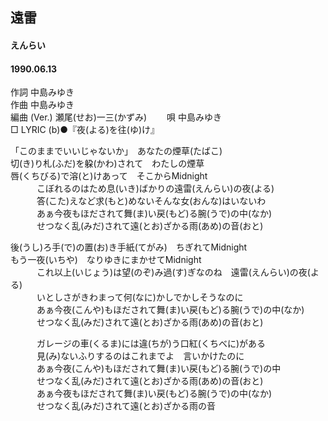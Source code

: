 ## 遠雷
#### えんらい
#### 1990.06.13 


作詞     中島みゆき  
作曲      中島みゆき  
編曲 (Ver.) 瀬尾(せお)一三(かずみ)　　 
唄     中島みゆき   
□ LYRIC (b)●『夜(よる)を往(ゆ)け』 　
   
   
「このままでいいじゃないか」　あなたの煙草(たばこ)   
切(き)り札(ふだ)を躱(かわ)されて　わたしの煙草   
唇(くちびる)で溶(と)けあって　そこからMidnight   
　　　こぼれるのはため息(いき)ばかりの遠雷(えんらい)の夜(よる)   
　　　答(こた)えなど求(もと)めないそんな女(おんな)はいないわ   
　　　あぁ今夜もほだされて舞(ま)い戻(もど)る腕(うで)の中(なか)   
　　　せつなく乱(みだ)されて遠(とお)ざかる雨(あめ)の音(おと)   
   
後(うし)ろ手(で)の置(お)き手紙(てがみ)　ちぎれてMidnight   
もう一夜(いちや)　なりゆきにまかせてMidnight   
　　　これ以上(いじょう)は望(のぞ)み過(す)ぎなのね　遠雷(えんらい)の夜(よる)   
　　　いとしさがきわまって何(なに)かしでかしそうなのに   
　　　あぁ今夜(こんや)もほだされて舞(ま)い戻(もど)る腕(うで)の中(なか)   
　　　せつなく乱(みだ)されて遠(とお)ざかる雨(あめ)の音(おと)   
   
　　　ガレージの車(くるま)には違(ちが)う口紅(くちべに)がある   
　　　見(み)ないふりするのはこれまでよ　言いかけたのに   
　　　あぁ今夜(こんや)もほだされて舞(ま)い戻(もど)る腕(うで)の中   
　　　せつなく乱(みだ)されて遠(とお)ざかる雨(あめ)の音(おと)   
　　　あぁ今夜もほだされて舞(ま)い戻(もど)る腕(うで)の中(なか)   
　　　せつなく乱(みだ)されて遠(とお)ざかる雨の音   